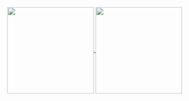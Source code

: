 <a href="https://github.com/anuraghazra/github-readme-stats">
  <img height=200 align="center" src="https://github-readme-stats-rho-eight-25.vercel.app/api?username=FRQNC&show_icons=true&theme=tokyonight" />
</a>
<a href="https://github.com/anuraghazra/convoychat">
  <img height=200 align="center" src="https://github-readme-stats-rho-eight-25.vercel.app/api/top-langs?username=FRQNC&theme=tokyonight&layout=compact" />
</a>
<!--
**FRQNC/FRQNC** is a ✨ _special_ ✨ repository because its `README.md` (this file) appears on your GitHub profile.

Here are some ideas to get you started:

- 🔭 I’m currently working on ...
- 🌱 I’m currently learning ...
- 👯 I’m looking to collaborate on ...
- 🤔 I’m looking for help with ...
- 💬 Ask me about ...
- 📫 How to reach me: ...
- 😄 Pronouns: ...
- ⚡ Fun fact: ...
-->
